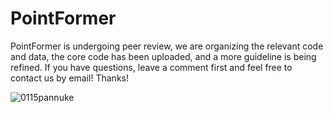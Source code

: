 # PointFormer

PointFormer is undergoing peer review, we are organizing the relevant code and data, the core code has been uploaded, and a more guideline is being refined.
If you have questions, leave a comment first and feel free to contact us by email! Thanks!


![0115pannuke](https://github.com/user-attachments/assets/8308e65f-307d-4ba4-89e5-86d63e944639)
